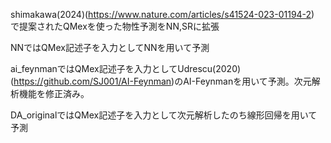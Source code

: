 shimakawa(2024)(https://www.nature.com/articles/s41524-023-01194-2)
で提案されたQMexを使った物性予測をNN,SRに拡張


NNではQMex記述子を入力としてNNを用いて予測

ai_feynmanではQMex記述子を入力としてUdrescu(2020)(https://github.com/SJ001/AI-Feynman)のAI-Feynmanを用いて予測。次元解析機能を修正済み。

DA_originalではQMex記述子を入力として次元解析したのち線形回帰を用いて予測
